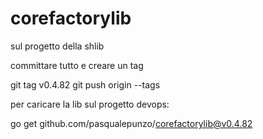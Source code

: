 # corefactorylib

sul progetto della shlib

committare tutto e creare un tag

git tag v0.4.82
git push origin --tags

per caricare la lib sul progetto devops:

go get github.com/pasqualepunzo/corefactorylib@v0.4.82

